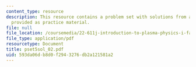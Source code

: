 ```yaml
---
content_type: resource
description: This resource contains a problem set with solutions from a previous semester,
  provided as practice material.
file: null
file_location: /coursemedia/22-611j-introduction-to-plasma-physics-i-fall-2006/593da06db8d0f2943276db2a121581a2_pset5sol_02.pdf
file_type: application/pdf
resourcetype: Document
title: pset5sol_02.pdf
uid: 593da06d-b8d0-f294-3276-db2a121581a2
---
```

